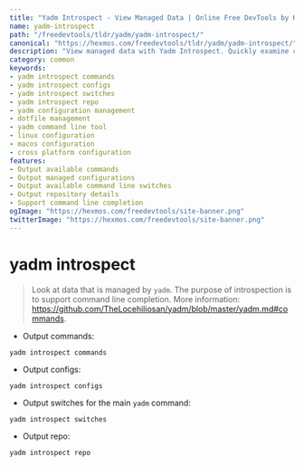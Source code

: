 ```yaml
---
title: "Yadm Introspect - View Managed Data | Online Free DevTools by Hexmos"
name: yadm-introspect
path: "/freedevtools/tldr/yadm/yadm-introspect/"
canonical: "https://hexmos.com/freedevtools/tldr/yadm/yadm-introspect/"
description: "View managed data with Yadm Introspect. Quickly examine configurations, commands, and switches. Free online tool, no registration required."
category: common
keywords:
- yadm introspect commands
- yadm introspect configs
- yadm introspect switches
- yadm introspect repo
- yadm configuration management
- dotfile management
- yadm command line tool
- linux configuration
- macos configuration
- cross platform configuration
features:
- Output available commands
- Output managed configurations
- Output available command line switches
- Output repository details
- Support command line completion
ogImage: "https://hexmos.com/freedevtools/site-banner.png"
twitterImage: "https://hexmos.com/freedevtools/site-banner.png"
---
```


# yadm introspect

> Look at data that is managed by `yadm`.
> The purpose of introspection is to support command line completion.
> More information: <https://github.com/TheLocehiliosan/yadm/blob/master/yadm.md#commands>.

- Output commands:

`yadm introspect commands`

- Output configs:

`yadm introspect configs`

- Output switches for the main `yadm` command:

`yadm introspect switches`

- Output repo:

`yadm introspect repo`
